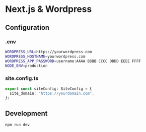 # Next.js & Wordpress

## Configuration

### .env

```bash
WORDPRESS_URL=https://yourwordpress.com
WORDPRESS_HOSTNAME=yourwordpress.com
WORDPRESS_APP_PASSWORD=username:AAAA BBBB CCCC DDDD EEEE FFFF
NODE_ENV=production
```

### site.config.ts

```ts
export const siteConfig: SiteConfig = {
  site_domain: "https://yourdomain.com",
};
```

## Development

```bash
npm run dev
```
